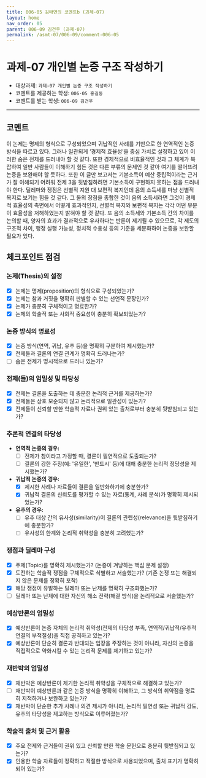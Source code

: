 ```yaml
---
title: 006-05 김태연의 코멘트b (과제-07) 
layout: home
nav_order: 05
parent: 006-09 김건우 (과제-07)
permalink: /asmt-07/006-09/comment-006-05
---
```


# 과제-07 개인별 논증 구조 작성하기

- 대상과제: `과제-07 개인별 논증 구조 작성하기`
- 코멘트를 제공하는 학생: `006-05 홍길동` 
- 코멘트를 받는 학생: `006-09 김건우` 

---

## 코멘트

이 논제는 명제의 형식으로 구성되었으며 귀납적인 사례를 기반으로 한 연역적인 논증 방식을 따르고 있다. 그러나 일관되게 ‘경제적 효율성’을 중심 가치로 설정하고 있어 이러한 숨은 전제를 드러내야 할 것 같다. 또한 경제적으로 비효율적인 것과 그 체계가 복잡하여 일반 사람들이 이해하기 힘든 것은 다른 부류의 문제인 것 같아 여기를 떨어뜨려 논증을 보완해야 할 듯하다. 또한 이 글만 보고서는 기본소득이 예산 중립적이라는 근거가 잘 이해되기 어려워 전제 3을 뒷받침하려면 기본소득이 구현하지 못하는 점을 드러내야 한다. 딜레마와 쟁점은 선별적 지원 대 보편적 복지인데 음의 소득세를 마냥 선별적 복지로 보기는 힘들 것 같다. 그 둘의 장점을 종합한 것이 음의 소득세라면 그것이 경제적 효율성의 측면에서 어떻게 효과적인지, 선별적 복지와 보편적 복지는 각각 어떤 부분이 효율성을 저해하였는지 밝혀야 할 것 같다.
또 음의 소득세와 기본소득 간의 차이를 논의할 때, 양자의 효과가 결과적으로 유사하다는 반론이 제기될 수 있으므로, 각 제도의 구조적 차이, 행정 실행 가능성, 정치적 수용성 등의 기준을 세분화하여 논증을 보완할 필요가 있다.

## 체크포인트 점검

### **논제(Thesis)의 설정**
- [x] 논제는 명제(proposition)의 형식으로 구성되었는가?
- [x] 논제는 참과 거짓을 명확히 판별할 수 있는 선언적 문장인가?
- [x] 논제가 충분히 구체적이고 명료한가?
- [x] 논제의 학술적 또는 사회적 중요성이 충분히 확보되었는가?

### **논증 방식의 명료성**
- [x] 논증 방식(연역, 귀납, 유추 등)을 명확히 구분하여 제시했는가?
- [x] 전제들과 결론의 연결 관계가 명확히 드러나는가?
- [ ] 숨은 전제가 명시적으로 드러나 있는가?

### **전제(들)의 엄밀성 및 타당성**
- [x] 전제는 결론을 도출하는 데 충분한 논리적 근거를 제공하는가?
- [x] 전제들은 상호 모순되지 않고 논리적으로 일관성이 있는가?
- [x] 전제들이 신뢰할 만한 학술적 자료나 권위 있는 출처로부터 충분히 뒷받침되고 있는가?

### **추론적 연결의 타당성**
- **연역적 논증의 경우:**
  - [ ] 전제가 참이라고 가정할 때, 결론이 필연적으로 도출되는가?
  - [ ] 결론의 강한 주장(예: '유일한', '반드시' 등)에 대해 충분한 논리적 정당성을 제시했는가?

- **귀납적 논증의 경우:**
  - [x] 제시한 사례나 자료들이 결론을 일반화하기에 충분한가?
  - [x] 귀납적 결론의 신뢰도를 평가할 수 있는 자료(통계, 사례 분석)가 명확히 제시되었는가?

- **유추의 경우:**
  - [ ] 유추 대상 간의 유사성(similarity)이 결론의 관련성(relevance)을 뒷받침하기에 충분한가?
  - [ ] 유사성의 한계와 논리적 취약성을 충분히 고려했는가?

### **쟁점과 딜레마 구성**
- [x] 주제(Topic)를 명확히 제시했는가? (논증이 겨냥하는 핵심 문제 설정)
- [x] 도전하는 학술적 쟁점을 구체적으로 식별하고 서술했는가? (기존 논쟁 또는 해결되지 않은 문제를 정확히 포착)
- [x] 해당 쟁점이 유발하는 딜레마 또는 난제를 명확히 구조화했는가?
- [ ] 딜레마 또는 난제에 대한 자신의 해소 전략(해결 방식)을 논리적으로 서술했는가?

### **예상반론의 엄밀성**
- [x] 예상반론이 논증 자체의 논리적 취약성(전제의 타당성 부족, 연역적/귀납적/유추적 연결의 부적절성)을 직접 공격하고 있는가?
- [x] 예상반론이 단순히 결론과 반대되는 입장을 주장하는 것이 아니라, 자신의 논증을 직접적으로 약화시킬 수 있는 논리적 문제를 제기하고 있는가?

### **재반박의 엄밀성**
- [x] 재반박은 예상반론이 제기한 논리적 취약성을 구체적으로 해결하고 있는가?
- [ ] 재반박이 예상반론과 같은 논증 방식을 명확히 이해하고, 그 방식의 취약점을 명료히 지적하거나 보완하고 있는가?
- [x] 재반박이 단순한 추가 사례나 의견 제시가 아니라, 논리적 필연성 또는 귀납적 강도, 유추의 타당성을 제고하는 방식으로 이루어졌는가?

### **학술적 출처 및 근거 활용**
- [x] 주요 전제와 근거들이 권위 있고 신뢰할 만한 학술 문헌으로 충분히 뒷받침되고 있는가?
- [x] 인용한 학술 자료들이 정확하고 적절한 방식으로 사용되었으며, 출처 표기가 명확히 되어 있는가?
